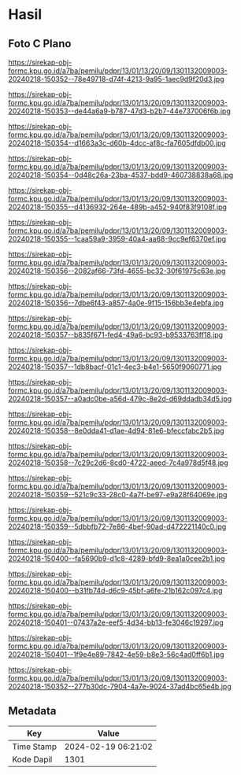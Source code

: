 # Hasil

## Foto C Plano

https://sirekap-obj-formc.kpu.go.id/a7ba/pemilu/pdpr/13/01/13/20/09/1301132009003-20240218-150352--78e49718-d74f-4213-9a95-1aec9d9f20d3.jpg

https://sirekap-obj-formc.kpu.go.id/a7ba/pemilu/pdpr/13/01/13/20/09/1301132009003-20240218-150353--de44a6a9-b787-47d3-b2b7-44e737006f6b.jpg

https://sirekap-obj-formc.kpu.go.id/a7ba/pemilu/pdpr/13/01/13/20/09/1301132009003-20240218-150354--d1663a3c-d60b-4dcc-af8c-fa7605dfdb00.jpg

https://sirekap-obj-formc.kpu.go.id/a7ba/pemilu/pdpr/13/01/13/20/09/1301132009003-20240218-150354--0d48c26a-23ba-4537-bdd9-460738838a68.jpg

https://sirekap-obj-formc.kpu.go.id/a7ba/pemilu/pdpr/13/01/13/20/09/1301132009003-20240218-150355--d4136932-264e-489b-a452-940f83f9108f.jpg

https://sirekap-obj-formc.kpu.go.id/a7ba/pemilu/pdpr/13/01/13/20/09/1301132009003-20240218-150355--1caa59a9-3959-40a4-aa68-9cc9ef6370ef.jpg

https://sirekap-obj-formc.kpu.go.id/a7ba/pemilu/pdpr/13/01/13/20/09/1301132009003-20240218-150356--2082af66-73fd-4655-bc32-30f61975c63e.jpg

https://sirekap-obj-formc.kpu.go.id/a7ba/pemilu/pdpr/13/01/13/20/09/1301132009003-20240218-150356--7dbe6f43-a857-4a0e-9f15-156bb3e4ebfa.jpg

https://sirekap-obj-formc.kpu.go.id/a7ba/pemilu/pdpr/13/01/13/20/09/1301132009003-20240218-150357--b835f671-fed4-49a6-bc93-b9533763ff18.jpg

https://sirekap-obj-formc.kpu.go.id/a7ba/pemilu/pdpr/13/01/13/20/09/1301132009003-20240218-150357--1db8bacf-01c1-4ec3-b4e1-5650f9060771.jpg

https://sirekap-obj-formc.kpu.go.id/a7ba/pemilu/pdpr/13/01/13/20/09/1301132009003-20240218-150357--a0adc0be-a56d-479c-8e2d-d69ddadb34d5.jpg

https://sirekap-obj-formc.kpu.go.id/a7ba/pemilu/pdpr/13/01/13/20/09/1301132009003-20240218-150358--8e0dda41-d1ae-4d94-81e6-bfeccfabc2b5.jpg

https://sirekap-obj-formc.kpu.go.id/a7ba/pemilu/pdpr/13/01/13/20/09/1301132009003-20240218-150358--7c29c2d6-8cd0-4722-aeed-7c4a978d5f48.jpg

https://sirekap-obj-formc.kpu.go.id/a7ba/pemilu/pdpr/13/01/13/20/09/1301132009003-20240218-150359--521c9c33-28c0-4a7f-be97-e9a28f64069e.jpg

https://sirekap-obj-formc.kpu.go.id/a7ba/pemilu/pdpr/13/01/13/20/09/1301132009003-20240218-150359--5dbbfb72-7e86-4bef-90ad-d472221140c0.jpg

https://sirekap-obj-formc.kpu.go.id/a7ba/pemilu/pdpr/13/01/13/20/09/1301132009003-20240218-150400--fa5690b9-d1c8-4289-bfd9-8ea1a0cee2b1.jpg

https://sirekap-obj-formc.kpu.go.id/a7ba/pemilu/pdpr/13/01/13/20/09/1301132009003-20240218-150400--b31fb74d-d6c9-45bf-a6fe-21b162c097c4.jpg

https://sirekap-obj-formc.kpu.go.id/a7ba/pemilu/pdpr/13/01/13/20/09/1301132009003-20240218-150401--07437a2e-eef5-4d34-bb13-fe3046c19297.jpg

https://sirekap-obj-formc.kpu.go.id/a7ba/pemilu/pdpr/13/01/13/20/09/1301132009003-20240218-150401--1f9e4e89-7842-4e59-b8e3-56c4ad0ff6b1.jpg

https://sirekap-obj-formc.kpu.go.id/a7ba/pemilu/pdpr/13/01/13/20/09/1301132009003-20240218-150352--277b30dc-7904-4a7e-9024-37ad4bc65e4b.jpg


## Metadata

| Key        | Value               |
| ---------- | ------------------- |
| Time Stamp | 2024-02-19 06:21:02 |
| Kode Dapil | 1301                |



